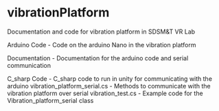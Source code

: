 # vibrationPlatform
Documentation and code for vibration platform in SDSM&amp;T VR Lab

Arduino Code - Code on the arduino Nano in the vibration platform

Documentation - Documentation for the arduino code and serial communication

C_sharp Code - C_sharp code to run in unity for communicating with the arduino
	vibration_platform_serial.cs - Methods to communicate with the vibration platform over serial
	vibration_test.cs - Example code for the Vibration_platform_serial class
